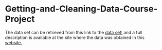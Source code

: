 # Getting-and-Cleaning-Data-Course-Project

The data set can be retrieved from this link to the [data set!](https://d396qusza40orc.cloudfront.net/getdata%2Fprojectfiles%2FUCI%20HAR%20Dataset.zip) and a full description is available at the site where the data was obtained in this [website.](http://archive.ics.uci.edu/ml/datasets/Human+Activity+Recognition+Using+Smartphones)

